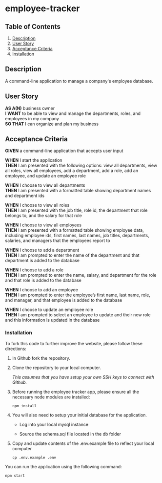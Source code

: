 # employee-tracker

## Table of Contents

1. [Description](#description)
1. [User Story](#user-story)
1. [Acceptance Criteria](#acceptance-criteria)
1. [Installation](#installation)

## Description
A command-line application to manage a company's employee database.


## User Story
**AS A(N)** business owner<br>
I **WANT** to be able to view and manage the departments, roles, and employees in my company<br>
**SO THAT** I can organize and plan my business


## Acceptance Criteria
**GIVEN** a command-line application that accepts user input

**WHEN** I start the application<br>
**THEN** I am presented with the following options: view all departments, view all roles, view all employees, add a department, add a role, add an employee, and update an employee role

**WHEN** I choose to view all departments<br>
**THEN** I am presented with a formatted table showing department names and department ids

**WHEN** I choose to view all roles<br>
**THEN** I am presented with the job title, role id, the department that role belongs to, and the salary for that role

**WHEN** I choose to view all employees<br>
**THEN** I am presented with a formatted table showing employee data, including employee ids, first names, last names, job titles, departments, salaries, and managers that the employees report to

**WHEN** I choose to add a department<br>
**THEN** I am prompted to enter the name of the department and that department is added to the database

**WHEN** I choose to add a role<br>
**THEN** I am prompted to enter the name, salary, and department for the role and that role is added to the database

**WHEN** I choose to add an employee<br>
**THEN** I am prompted to enter the employee’s first name, last name, role, and manager, and that employee is added to the database

**WHEN** I choose to update an employee role<br>
**THEN** I am prompted to select an employee to update and their new role and this information is updated in the database 


### Installation
To fork this code to further improve the website, please follow these directions:

1. In Github fork the repository.
1. Clone the repository to your local computer.

      _This assumes that you have setup your own SSH keys to connect with Github._

3. Before running the employee tracker app, please ensure all the necessary node modules are installed:

      ```
      npm install
      ```

4. You will also need to setup your initial database for the application.

   - Log into your local mysql instance

   - Source the schema.sql file located in the db folder

5. Copy and update contents of the .env.example file to reflect your local computer

      ```
      cp .env.example .env
      ```

You can run the application using the following command:
      
```
npm start
```

